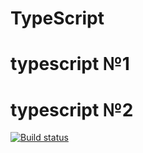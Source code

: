 # TypeScript

# typescript №1
# typescript №2  

[![Build status](https://ci.appveyor.com/api/projects/status/x3qpxgfr48l9lb53?svg=true)](https://ci.appveyor.com/project/bugagi67/typescript-task)